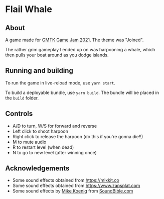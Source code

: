 # Flail Whale

## About

A game made for [GMTK Game Jam 2021](https://itch.io/jam/gmtk-2021). The theme was "Joined".

The rather grim gameplay I ended up on was harpooning a whale, which then pulls your boat around as you dodge islands.

## Running and building

To run the game in live-reload mode, use `yarn start`.

To build a deployable bundle, use `yarn build`. The bundle will be placed in the `build` folder.

## Controls

-   A/D to turn, W/S for forward and reverse
-   Left click to shoot harpoon
-   Right click to release the harpoon (do this if you're gonna die!!)
-   M to mute audio
-   R to restart level (when dead)
-   N to go to new level (after winning once)

## Acknowledgements

-   Some sound effects obtained from https://mixkit.co
-   Some sound effects obtained from https://www.zapsplat.com
-   Some sound effects by [Mike Koenig](https://soundbible.com/1271-Harpoon.html#) from [SoundBible.com](SoundBible.com)
